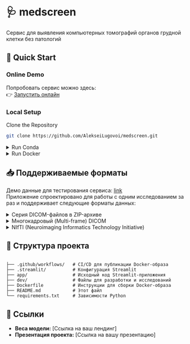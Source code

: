 # 🩺 medscreen
Сервис для выявления компьютерных томографий органов грудной клетки без патологий

## 🚀 Quick Start

### Online Demo
Попробовать сервис можно здесь:  
👉 [Запустить онлайн](https://d848d1e027dd94c969d950ddf81efe6c9.clg07azjl.paperspacegradient.com)  

### Local Setup

Clone the Repository
```sh
git clone https://github.com/AlekseiLugovoi/medscreen.git
```

<details>
    <summary>Run Conda</summary>

```sh
ENV=medscreen
PY_VERSION=3.11
conda create -n $ENV python=$PY_VERSION --yes

conda activate $ENV
pip install -r requirements.txt
```
```sh
streamlit run app/main.py
```

</details>

<details>
    <summary>Run Docker</summary>

```sh
docker-compose up
```

</details>

## 📥 Поддерживаемые форматы

Демо данные для тестирования сервиса: [link](https://disk.yandex.ru/d/2ddI6aLMkoIYrA) \
Приложение спроектировано для работы с одним исследованием за раз и поддерживает следующие форматы данных:

</details>

<details>
    <summary>Серия DICOM-файлов в ZIP-архиве</summary>

*   **Описание:** Стандартный клинический случай, когда каждый срез представлен отдельным `.dcm` файлом. Все файлы исследования должны быть упакованы в один `.zip` архив.
*   **Структура:**
    ```
    исследование.zip
    ├── slice-001.dcm
    ├── slice-002.dcm
    └── ...
    ```

</details>

<details>
    <summary>Многокадровый (Multi-frame) DICOM</summary>

*   **Описание:** Редкий случай, когда все срезы исследования содержатся в одном `.dcm` файле.
*   **Структура:**
    ```
    исследование.dcm
    ```

</details>

<details>
    <summary>NIfTI (Neuroimaging Informatics Technology Initiative)</summary>

*   **Описание:** Популярный формат в научных исследованиях. Приложение принимает как сжатые (`.nii.gz`), так и несжатые (`.nii`) файлы.
*   **Структура:**
    ```
    исследование.nii.gz
    ```
    *или*
    ```
    исследование.nii
    ```
</details>


## 📂 Структура проекта
```

├── .github/workflows/   # CI/CD для публикации Docker-образа
├── .streamlit/          # Конфигурация Streamlit
├── app/                 # Исходный код Streamlit-приложения
├── dev/                 # Файлы для разработки и исследований
├── Dockerfile           # Инструкции для сборки Docker-образа
├── README.md            # Этот файл
└── requirements.txt     # Зависимости Python
```

## 🔗 Ссылки

- **Веса модели:** [Ссылка на ваш лендинг]
- **Презентация проекта:** [Ссылка на вашу презентацию]
